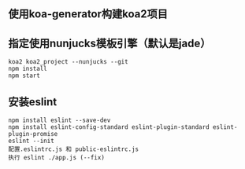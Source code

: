 ## 使用koa-generator构建koa2项目
## 指定使用nunjucks模板引擎（默认是jade）
    koa2 koa2_project --nunjucks --git
    npm install
    npm start
## 安装eslint
    npm install eslint --save-dev
    npm install eslint-config-standard eslint-plugin-standard eslint-plugin-promise
    eslint --init
    配置.eslintrc.js 和 public-eslintrc.js
    执行 eslint ./app.js (--fix)
    